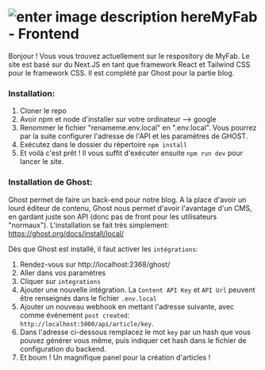 # ![enter image description here](https://www.fablabs.io/media/W1siZiIsIjIwMTcvMTAvMjUvMTMvNDgvMjQvZTQzZDgxMGUtM2ZiMy00MjZjLTlhNzYtOGFlYzg1ZWY1OGNjL0xPR08gREVWSU5DSSBGQUJMQUIucG5nIl0sWyJwIiwidGh1bWIiLCIzMDB4MzAwIl1d/LOGO%20DEVINCI%20FABLAB.png?sha=9ae18eebf0e6ea56)MyFab - Frontend
Bonjour ! Vous vous trouvez actuellement sur le respository de MyFab. Le site est basé sur du Next.JS en tant que framework React et Tailwind CSS pour le framework CSS. Il est complété par Ghost pour la partie blog.
### Installation:
 1. Cloner le repo
 2. Avoir npm et node d'installer sur votre ordinateur --> google
 3. Renommer le fichier "renameme.env.local" en ".env.local". Vous pourrez par la suite configurer l'adresse de l'API et les paramètres de GHOST.
 4. Exécutez dans le dossier du répertoire `npm install`
 5. Et voilà c'est prêt ! Il vous suffit d'exécuter ensuite `npm run dev` pour lancer le site.

 ### Installation de Ghost:
 Ghost permet de faire un back-end pour notre blog. A la place d'avoir un lourd éditeur de contenu, Ghost nous permet d'avoir l'avantage d'un CMS, en gardant juste son API (donc pas de front pour les utilisateurs "normaux").
 L'installation se fait très simplement: https://ghost.org/docs/install/local/

 Dès que Ghost est installé, il faut activer les `intégrations`:
  1. Rendez-vous sur http://localhost:2368/ghost/
  2. Aller dans vos paramètres
  3. Cliquer sur `integrations`
  4. Ajouter une nouvelle intégration. La `Content API Key` et `API Url` peuvent être renseignés dans le fichier `.env.local`
  5. Ajouter un nouveau webhook en mettant l'adresse suivante, avec comme événement `post created`: `http://localhost:5000/api/article/key`.
  6. Dans l'adresse ci-dessous remplacez le mot `key` par un hash que vous pouvez générer vous même, puis indiquer cet hash dans le fichier de configuration du backend.
  7. Et boum ! Un magnifique panel pour la création d'articles !
 
